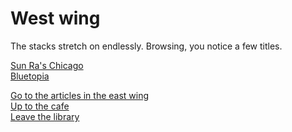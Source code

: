# West wing

The stacks stretch on endlessly. Browsing, you notice a few titles.  

[Sun Ra's Chicago]()  
[Bluetopia]()



[Go to the articles in the east wing](articles.html)  
[Up to the cafe](cafe.html)  
[Leave the library](crossroads.html)
